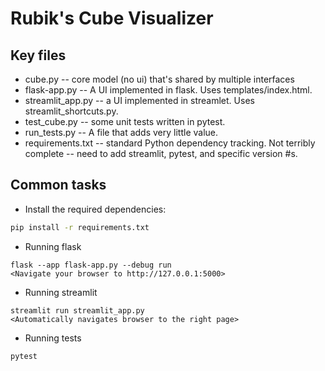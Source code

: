 # Rubik's Cube Visualizer

## Key files

- cube.py -- core model (no ui) that's shared by multiple interfaces
- flask-app.py -- A UI implemented in flask. Uses templates/index.html.
- streamlit_app.py -- a UI implemented in streamlet. Uses streamlit_shortcuts.py.
- test_cube.py -- some unit tests written in pytest.
- run_tests.py -- A file that adds very little value.
- requirements.txt -- standard Python dependency tracking. Not terribly complete -- need to add streamlit, pytest, and specific version #s.


## Common tasks

- Install the required dependencies:
```bash
pip install -r requirements.txt
```

- Running flask
```
flask --app flask-app.py --debug run
<Navigate your browser to http://127.0.0.1:5000>
```

- Running streamlit
```
streamlit run streamlit_app.py
<Automatically navigates browser to the right page>
```

- Running tests
```
pytest
```
